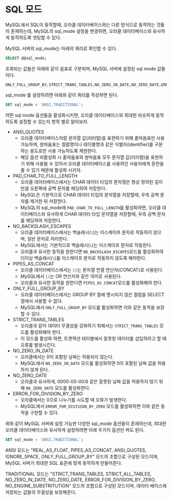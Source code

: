 # SQL 모드

MySQL에서 SQL이 동작할때, 오라클 데이터베이스와는 다른 방식으로 동작하는 것들이 존재하는데, MySQL의 sql_mode 설정을 변경하면, 오라클 데이터베이스와 유사하게 동작하도록 셋팅할 수 있다.

MySQL 서버의 sql_mode는 아래의 쿼리로 확인할 수 있다.

```sql
SELECT @@sql_mode;
```

조회되는 값들은 아래와 같이 쉼표로 구분되며, MySQL 서버에 설정된 sql mode 값들이다.

```
ONLY_FULL_GROUP_BY,STRICT_TRANS_TABLES,NO_ZERO_IN_DATE,NO_ZERO_DATE,ERROR_FOR_DIVISION_BY_ZERO,NO_ENGINE_SUBSTITUTION
```

sql_mode 를 설정하려면 아래와 같이 쿼리를 작성하면 된다.

```sql
SET sql_mode = 'ANSI,TRADITIONAL';
```

어떤 sql mode 옵션들을 활성화시키면, 오라클 데이터베이스와 최대한 비슷하게 동작하도록 설정할 수 있는지 항목 별로 알아보자.

- ANSI_QUOTES
  - 오라클 데이터베이스처럼 문자열 값(리터럴)을 표현하기 위해 홑따옴표만 사용 가능하며, 쌍따옴표는 컬럼명이나 테이블명과 같은 식별자(identifier)를 구분하는 용도로만 사용 가능하도록 제한한다.
  - 해당 옵션 비활성화 시 홑따옴표와 쌍따옴표 모두 문자열 값(리터럴)을 표현하기 위해 사용될 수 있어서 오라클 데이터베이스를 사용하던 사용자에게 혼란을 줄 수 있기 때문에 활성화 시키자.
- PAD_CHAR_TO_FULL_LENGTH
  - 오라클 데이터베이스에서는 CHAR 데이터 타입의 문자열은 항상 정의된 길이만큼 오른쪽에 공백 문자를 패딩하여 저장한다.
  - MySQL은 기본적으로 CHAR 데이터 타입의 문자열을 저장할때, 우측 공백 문자를 제거한 뒤 저장한다.
  - MySQL의 sql_mode에 `PAD_CHAR_TO_FULL_LENGTH`를 활성화하면, 오라클 데이터베이스와 유사하게 CHAR 데이터 타입 문자열을 저장할때, 우측 공백 문자를 패딩하여 저장한다.
- NO_BACKSLASH_ESCAPES
  - 오라클 데이터베이스에서는 백슬래시(`\`)는 이스케이프 문자로 작동하지 않으며, 일반 문자로 처리한다.
  - MySQL에서는 기본적으로 백슬래시(`\`)는 이스케이프 문자로 작동한다.
  - 오라클과 유사한 동작을 원한다면 `NO_BACKSLASH_ESCAPES`모드를 활성화하여 더이상 백슬래시(`\`)를 이스케이프 문자로 작동하지 않도록 해야한다.
- PIPES_AS_CONCAT
  - 오라클 데이터베이스에서는 `||`는 문자열 연결 연산자(CONCAT)로 사용된다.
  - MySQL에서 `||`는 OR 연산자와 같은 의미로 사용된다.
  - 오라클과 유사한 동작을 원한다면 `PIPES_AS_CONCAT`모드를 활성화해야 한다.
- ONLY_FULL_GROUP_BY
  - 오라클 데이터베이스에서는 GROUP BY 절에 명시되지 않은 컬럼을 SELECT 절에서 사용할 수 없다.
  - MySQL에서 `ONLY_FULL_GROUP_BY` 모드를 활성화하면 이와 같은 동작을 보장할 수 있다.
- STRICT_TRANS_TABLES
  - 오라클과 같이 데이터 무결성을 강화하기 위해서는 `STRICT_TRANS_TABLES` 모드를 활성화해야 한다.
  - 이 모드를 활성화 하면, 트랜잭션 테이블에서 잘못된 데이터를 삽입하려고 할 때 오류를 발생시킨다.
- NO_ZERO_IN_DATE
  - 오라클에서는 0이 포함된 날짜는 허용되지 않는다.
  - MySQL에서 `NO_ZERO_IN_DATE` 모드를 활성화하면 0이 포함된 날짜 값을 허용하지 않게 된다.
- NO_ZERO_DATE
  - 오라클과 유사하게, 0000-00-00과 같은 잘못된 날짜 값을 허용하지 않기 위해 `NO_ZERO_DATE` 모드를 활성화한다.
- ERROR_FOR_DIVISION_BY_ZERO
  - 오라클에서는 0으로 나누기를 시도할 때 오류가 발생한다.
  - MySQL에서 `ERROR_FOR_DIVISION_BY_ZERO` 모드를 활성화하면 이와 같은 동작을 구현할 수 있다.

위와 같이 MySQL 서버에 설정 가능한 다양한 sql_mode 옵션들이 존재하는데, 최대한 오라클 데이터베이스와 유사하게 설정하려면 아래 두가지 옵션만 켜도 된다.

```sql
SET sql_mode = 'ANSI,TRADITIONAL';
```

ANSI 모드는 "REAL_AS_FLOAT, PIPES_AS_CONCAT, ANSI_QUOTES, IGNORE_SPACE, ONLY_FULL_GROUP_BY" 모드의 조합으로 구성된 모드이며, MySQL 서버가 최대한 SQL 표준에 맞게 동작하게 만들어준다.

TRADITIONAL 모드는 "STRICT_TRANS_TABLES, STRICT_ALL_TABLES, NO_ZERO_IN_DATE, NO_ZERO_DATE, ERROR_FOR_DIVISION_BY_ZERO, NO_ENGINE_SUBSTRITUTION" 모드의 조합으로 구성된 모드이며, 데이터 베이스에 저장되는 값들의 무결성을 보장해준다.